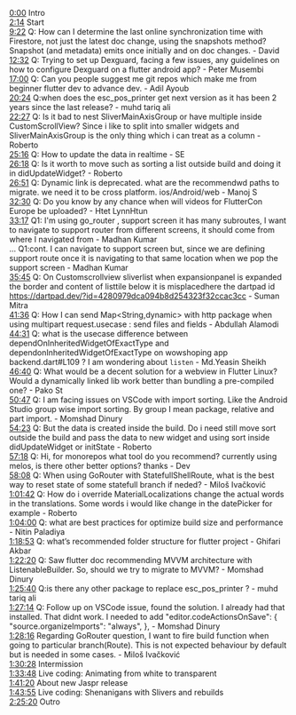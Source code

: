 [0:00](https://www.youtube.com/watch?v=Kifd_BTMdTM&t=0m00s) Intro  
[2:14](https://www.youtube.com/watch?v=Kifd_BTMdTM&t=2m14s) Start  
[9:22](https://www.youtube.com/watch?v=Kifd_BTMdTM&t=9m22s) Q: How can I determine the last online synchronization time with Firestore, not just the latest doc change, using the snapshots method? Snapshot (and metadata) emits once initially and on doc changes. - David  
[12:32](https://www.youtube.com/watch?v=Kifd_BTMdTM&t=12m32s) Q: Trying to set up Dexguard, facing a few issues, any guidelines on how to configure Dexguard on a flutter android app? - Peter Musembi  
[17:00](https://www.youtube.com/watch?v=Kifd_BTMdTM&t=17m00s) Q: Can you people suggest me git repos which make me from beginner flutter dev to advance dev. - Adil Ayoub  
[20:24](https://www.youtube.com/watch?v=Kifd_BTMdTM&t=20m24s) Q:when does the esc_pos_printer get next version as it has been 2 years since the last release? - muhd tariq ali  
[22:27](https://www.youtube.com/watch?v=Kifd_BTMdTM&t=22m27s) Q: Is it bad to nest SliverMainAxisGroup or have multiple inside CustomScrollView? Since i like to split into smaller widgets and SliverMainAxisGroup is the only thing which i can treat as a column - Roberto  
[25:16](https://www.youtube.com/watch?v=Kifd_BTMdTM&t=25m16s) Q: How to update the data in realtime - SE  
[26:18](https://www.youtube.com/watch?v=Kifd_BTMdTM&t=26m18s) Q: Is it worth to move such as sorting a list outside build and doing it in didUpdateWidget? - Roberto  
[26:51](https://www.youtube.com/watch?v=Kifd_BTMdTM&t=26m51s) Q: Dynamic link is deprecated. what are the recommendwd paths to migrate. we need it to be cross platform. ios/Android/web - Manoj S  
[32:30](https://www.youtube.com/watch?v=Kifd_BTMdTM&t=32m30s) Q: Do you know by any chance when will videos for FlutterCon Europe be uploaded? - Htet LynnHtun  
[33:17](https://www.youtube.com/watch?v=Kifd_BTMdTM&t=33m17s) Q1: I'm using go_router , support screen it has many subroutes, I want to navigate to support router from different screens, it should come from where I navigated from - Madhan Kumar  
... Q1:cont. I can navigate to support screen but, since we are defining support route once it is navigating to that same location when we pop the support screen - Madhan Kumar  
[35:45](https://www.youtube.com/watch?v=Kifd_BTMdTM&t=35m45s) Q: On Customscrollview sliverlist when expansionpanel is expanded the border and content of listtile below it is misplacedhere the dartpad id https://dartpad.dev/?id=4280979dca094b8d254323f32ccac3cc - Suman Mitra  
[41:36](https://www.youtube.com/watch?v=Kifd_BTMdTM&t=41m36s) Q: How I can send Map<String,dynamic> with http package when using multipart request.usecase : send files and fields - Abdullah Alamodi  
[44:31](https://www.youtube.com/watch?v=Kifd_BTMdTM&t=44m31s) Q: what is the usecase difference between dependOnInheritedWidgetOfExactType and dependonInheritedWidgetOfExactType on wowshoping app backend.dart#L109 ? I am wondering about `listen` - Md.Yeasin Sheikh  
[46:40](https://www.youtube.com/watch?v=Kifd_BTMdTM&t=46m40s) Q: What would be a decent solution for a webview in Flutter Linux? Would a dynamically linked lib work better than bundling a pre-compiled one? - Pako St  
[50:47](https://www.youtube.com/watch?v=Kifd_BTMdTM&t=50m47s) Q: I am facing issues on VSCode with import sorting. Like the Android Studio group wise import sorting. By group I mean package, relative and part import. - Momshad Dinury  
[54:23](https://www.youtube.com/watch?v=Kifd_BTMdTM&t=54m23s) Q: But the data is created inside the build. Do i need still move sort outside the build and pass the data to new widget and using sort inside didUpdateWidget or initState - Roberto  
[57:18](https://www.youtube.com/watch?v=Kifd_BTMdTM&t=57m18s) Q: Hi, for monorepos what tool do you recommend? currently using melos, is there other better options? thanks - Dev  
[58:08](https://www.youtube.com/watch?v=Kifd_BTMdTM&t=58m08s) Q: When using GoRouter with StatefullShellRoute, what is the best way to reset state of some statefull branch if neded? - Miloš Ivačković  
[1:01:42](https://www.youtube.com/watch?v=Kifd_BTMdTM&t=1h01m42s) Q: How do i override MaterialLocalizations change the actual words in the translations. Some words i would like change in the datePicker for example - Roberto  
[1:04:00](https://www.youtube.com/watch?v=Kifd_BTMdTM&t=1h04m00s) Q: what are best practices for optimize build size and performance - Nitin Paladiya  
[1:18:53](https://www.youtube.com/watch?v=Kifd_BTMdTM&t=1h18m53s) Q: what’s recommended folder structure for flutter project - Ghifari Akbar  
[1:22:20](https://www.youtube.com/watch?v=Kifd_BTMdTM&t=1h22m20s) Q: Saw flutter doc recommending MVVM architecture with ListenableBuilder. So, should we try to migrate to MVVM? - Momshad Dinury  
[1:25:40](https://www.youtube.com/watch?v=Kifd_BTMdTM&t=1h25m40s) Q:is there any other package to replace esc_pos_printer ? - muhd tariq ali  
[1:27:14](https://www.youtube.com/watch?v=Kifd_BTMdTM&t=1h27m14s) Q: Follow up on VSCode issue, found the solution. I already had that installed. That didnt work. I needed to add "editor.codeActionsOnSave": { "source.organizeImports": "always", }, - Momshad Dinury  
[1:28:16](https://www.youtube.com/watch?v=Kifd_BTMdTM&t=1h28m16s) Regarding GoRouter question, I want to fire build function when going to particular branch(Route). This is not expected behaviour by default but is needed in some cases. - Miloš Ivačković  
[1:30:28](https://www.youtube.com/watch?v=Kifd_BTMdTM&t=1h30m28s) Intermission  
[1:33:48](https://www.youtube.com/watch?v=Kifd_BTMdTM&t=1h33m48s) Live coding: Animating from white to transparent  
[1:41:20](https://www.youtube.com/watch?v=Kifd_BTMdTM&t=1h41m20s) About new Jaspr release  
[1:43:55](https://www.youtube.com/watch?v=Kifd_BTMdTM&t=1h43m55s) Live coding: Shenanigans with Slivers and rebuilds  
[2:25:20](https://www.youtube.com/watch?v=Kifd_BTMdTM&t=2h25m20s) Outro  
